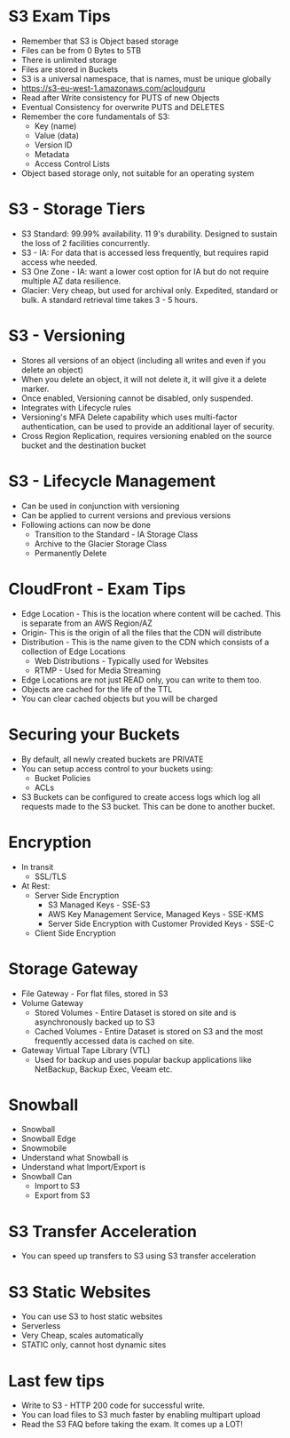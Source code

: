 # S3 Exam Tips
* Remember that S3 is Object based storage
* Files can be from 0 Bytes to 5TB
* There is unlimited storage
* Files are stored in Buckets
* S3 is a universal namespace, that is names, must be unique globally
* https://s3-eu-west-1.amazonaws.com/acloudguru
* Read after Write consistency for PUTS of new Objects
* Eventual Consistency for overwrite PUTS and DELETES
* Remember the core fundamentals of S3:
    * Key (name)
    * Value (data)
    * Version ID
    * Metadata
    * Access Control Lists
* Object based storage only, not suitable for an operating system

# S3 - Storage Tiers
* S3 Standard: 99.99% availability. 11 9's durability. Designed to sustain the loss of 2 facilities concurrently.
* S3 - IA: For data that is accessed less frequently, but requires rapid access whe needed.
* S3 One Zone - IA: want a lower cost option for IA but do not require multiple AZ data resilience.
* Glacier: Very cheap, but used for archival only. Expedited, standard or bulk. A standard retrieval time takes 3 - 5 hours.

# S3 - Versioning
* Stores all versions of an object (including all writes and even if you delete an object)
* When you delete an object, it will not delete it, it will give it a delete marker.
* Once enabled, Versioning cannot be disabled, only suspended.
* Integrates with Lifecycle rules
* Versioning's MFA Delete capability which uses multi-factor authentication, can be used to provide an additional layer of security.
* Cross Region Replication, requires versioning enabled on the source bucket and the destination bucket

# S3 - Lifecycle Management
* Can be used in conjunction with versioning
* Can be applied to current versions and previous versions
* Following actions can now be done
    * Transition to the Standard - IA Storage Class
    * Archive to the Glacier Storage Class
    * Permanently Delete

# CloudFront - Exam Tips
* Edge Location - This is the location where content will be cached. This is separate from an AWS Region/AZ
* Origin- This is the origin of all the files that the CDN will distribute
* Distribution - This is the name given to the CDN which consists of a collection of Edge Locations
    * Web Distributions - Typically used for Websites
    * RTMP - Used for Media Streaming
* Edge Locations are not just READ only, you can write to them too.
* Objects are cached for the life of the TTL
* You can clear cached objects but you will be charged

# Securing your Buckets
* By default, all newly created buckets are PRIVATE
* You can setup access control to your buckets using:
    * Bucket Policies
    * ACLs
* S3 Buckets can be configured to create access logs which log all requests made to the S3 bucket. This can be done to another bucket.

# Encryption
* In transit
    * SSL/TLS
* At Rest:
    * Server Side Encryption
        * S3 Managed Keys - SSE-S3
        * AWS Key Management Service, Managed Keys - SSE-KMS
        * Server Side Encryption with Customer Provided Keys - SSE-C
    * Client Side Encryption

# Storage Gateway
* File Gateway - For flat files, stored in S3
* Volume Gateway
    * Stored Volumes - Entire Dataset is stored on site and is asynchronously backed up to S3
    * Cached Volumes - Entire Dataset is stored on S3 and the most frequently accessed data is cached on site.
* Gateway Virtual Tape Library (VTL)
    * Used for backup and uses popular backup applications like NetBackup, Backup Exec, Veeam etc.

# Snowball
* Snowball
* Snowball Edge
* Snowmobile
* Understand what Snowball is
* Understand what Import/Export is
* Snowball Can
    * Import to S3
    * Export from S3

# S3 Transfer Acceleration
* You can speed up transfers to S3 using S3 transfer acceleration

# S3 Static Websites
* You can use S3 to host static websites
* Serverless
* Very Cheap, scales automatically
* STATIC only, cannot host dynamic sites

# Last few tips
* Write to S3 - HTTP 200 code for successful write.
* You can load files to S3 much faster by enabling multipart upload
* Read the S3 FAQ before taking the exam. It comes up a LOT!
    